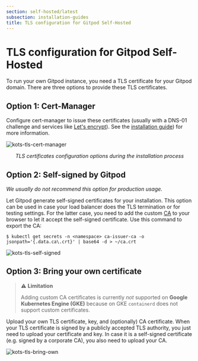 ```yaml
---
section: self-hosted/latest
subsection: installation-guides
title: TLS configuration for Gitpod Self-Hosted
---
```


<script context="module">
  export const prerender = true;
</script>

# TLS configuration for Gitpod Self-Hosted

To run your own Gitpod instance, you need a TLS certificate for your Gitpod domain. There are three options to provide these TLS certificates.

## Option 1: Cert-Manager

Configure cert-manager to issue these certificates (usually with a DNS-01 challenge and services like [Let's encrypt](https://letsencrypt.org/)). See the [installation guide](../installing-gitpod#prerequisites)) for more information.

![kots-tls-cert-manager](../../static/images/docs/self-hosted/kots-tls-cert-manager.png)

<p align="center"><em>TLS certificates configuration options during the installation process</em></p>

## Option 2: Self-signed by Gitpod

_We usually do not recommend this option for production usage._

Let Gitpod generate self-signed certificates for your installation. This option can be used in case your load balancer does the TLS termination or for testing settings. For the latter case, you need to add the custom [CA](https://en.wikipedia.org/wiki/Certificate_authority) to your browser to let it accept the self-signed certificate. Use this command to export the CA:

```
$ kubectl get secrets -n <namespace> ca-issuer-ca -o jsonpath='{.data.ca\.crt}' | base64 -d > ~/ca.crt
```

![kots-tls-self-signed](../../static/images/docs/self-hosted/kots-tls-self-signed.png)

## Option 3: Bring your own certificate

> ⚠️ **Limitation**
>
> Adding custom CA certificates is currently _not_ supported on **Google Kubernetes Engine (GKE)** because on GKE `containerd` does not support custom certificates.

Upload your own TLS certificate, key, and (optionally) CA certificate. When your TLS certificate is signed by a publicly accepted TLS authority, you just need to upload your certificate and key. In case it is a self-signed certificate (e.g. signed by a corporate CA), you also need to upload your CA.

![kots-tls-bring-own](../../static/images/docs/self-hosted/kots-tls-bring-own.png)
